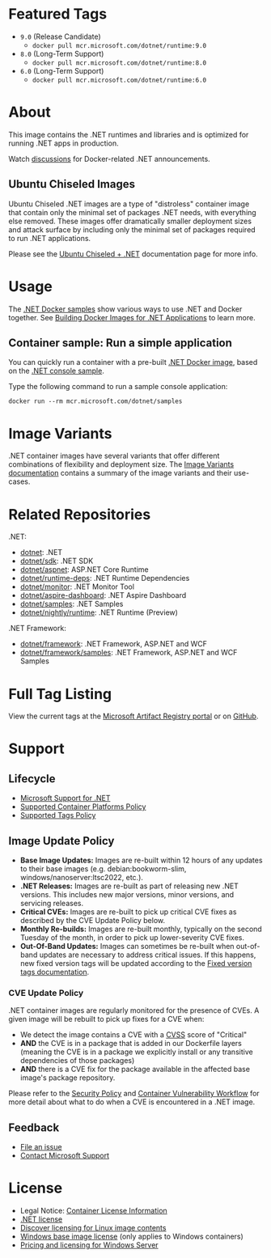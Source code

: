 # Featured Tags

* `9.0` (Release Candidate)
  * `docker pull mcr.microsoft.com/dotnet/runtime:9.0`
* `8.0` (Long-Term Support)
  * `docker pull mcr.microsoft.com/dotnet/runtime:8.0`
* `6.0` (Long-Term Support)
  * `docker pull mcr.microsoft.com/dotnet/runtime:6.0`

# About

This image contains the .NET runtimes and libraries and is optimized for running .NET apps in production.

Watch [discussions](https://github.com/dotnet/dotnet-docker/discussions/categories/announcements) for Docker-related .NET announcements.

## Ubuntu Chiseled Images

Ubuntu Chiseled .NET images are a type of "distroless" container image that contain only the minimal set of packages .NET needs, with everything else removed.
These images offer dramatically smaller deployment sizes and attack surface by including only the minimal set of packages required to run .NET applications.

Please see the [Ubuntu Chiseled + .NET](https://github.com/dotnet/dotnet-docker/blob/main/documentation/ubuntu-chiseled.md) documentation page for more info.

# Usage

The [.NET Docker samples](https://github.com/dotnet/dotnet-docker/blob/main/samples/README.md) show various ways to use .NET and Docker together. See [Building Docker Images for .NET Applications](https://docs.microsoft.com/dotnet/core/docker/building-net-docker-images) to learn more.

## Container sample: Run a simple application

You can quickly run a container with a pre-built [.NET Docker image](https://hub.docker.com/r/microsoft/dotnet-samples/), based on the [.NET console sample](https://github.com/dotnet/dotnet-docker/blob/main/samples/dotnetapp/README.md).

Type the following command to run a sample console application:

```console
docker run --rm mcr.microsoft.com/dotnet/samples
```

# Image Variants

.NET container images have several variants that offer different combinations of flexibility and deployment size.
The [Image Variants documentation](https://github.com/dotnet/dotnet-docker/blob/main/documentation/image-variants.md) contains a summary of the image variants and their use-cases.

# Related Repositories

.NET:

* [dotnet](https://hub.docker.com/r/microsoft/dotnet/): .NET
* [dotnet/sdk](https://hub.docker.com/r/microsoft/dotnet-sdk/): .NET SDK
* [dotnet/aspnet](https://hub.docker.com/r/microsoft/dotnet-aspnet/): ASP.NET Core Runtime
* [dotnet/runtime-deps](https://hub.docker.com/r/microsoft/dotnet-runtime-deps/): .NET Runtime Dependencies
* [dotnet/monitor](https://hub.docker.com/r/microsoft/dotnet-monitor/): .NET Monitor Tool
* [dotnet/aspire-dashboard](https://hub.docker.com/r/microsoft/dotnet-aspire-dashboard/): .NET Aspire Dashboard
* [dotnet/samples](https://hub.docker.com/r/microsoft/dotnet-samples/): .NET Samples
* [dotnet/nightly/runtime](https://hub.docker.com/r/microsoft/dotnet-nightly-runtime/): .NET Runtime (Preview)

.NET Framework:

* [dotnet/framework](https://hub.docker.com/r/microsoft/dotnet-framework/): .NET Framework, ASP.NET and WCF
* [dotnet/framework/samples](https://hub.docker.com/r/microsoft/dotnet-framework-samples/): .NET Framework, ASP.NET and WCF Samples

# Full Tag Listing

View the current tags at the [Microsoft Artifact Registry portal](https://mcr.microsoft.com/product/dotnet/runtime/tags) or on [GitHub](https://github.com/dotnet/dotnet-docker/blob/main/README.runtime.md#full-tag-listing).

# Support

## Lifecycle

* [Microsoft Support for .NET](https://github.com/dotnet/core/blob/main/support.md)
* [Supported Container Platforms Policy](https://github.com/dotnet/dotnet-docker/blob/main/documentation/supported-platforms.md)
* [Supported Tags Policy](https://github.com/dotnet/dotnet-docker/blob/main/documentation/supported-tags.md)

## Image Update Policy

* **Base Image Updates:** Images are re-built within 12 hours of any updates to their base images (e.g. debian:bookworm-slim, windows/nanoserver:ltsc2022, etc.).
* **.NET Releases:** Images are re-built as part of releasing new .NET versions. This includes new major versions, minor versions, and servicing releases.
* **Critical CVEs:** Images are re-built to pick up critical CVE fixes as described by the CVE Update Policy below.
* **Monthly Re-builds:** Images are re-built monthly, typically on the second Tuesday of the month, in order to pick up lower-severity CVE fixes.
* **Out-Of-Band Updates:** Images can sometimes be re-built when out-of-band updates are necessary to address critical issues. If this happens, new fixed version tags will be updated according to the [Fixed version tags documentation](https://github.com/dotnet/dotnet-docker/blob/main/documentation/supported-tags.md#fixed-version-tags).

### CVE Update Policy

.NET container images are regularly monitored for the presence of CVEs. A given image will be rebuilt to pick up fixes for a CVE when:

* We detect the image contains a CVE with a [CVSS](https://nvd.nist.gov/vuln-metrics/cvss) score of "Critical"
* **AND** the CVE is in a package that is added in our Dockerfile layers (meaning the CVE is in a package we explicitly install or any transitive dependencies of those packages)
* **AND** there is a CVE fix for the package available in the affected base image's package repository.

Please refer to the [Security Policy](https://github.com/dotnet/dotnet-docker/blob/main/SECURITY.md) and [Container Vulnerability Workflow](https://github.com/dotnet/dotnet-docker/blob/main/documentation/vulnerability-reporting.md) for more detail about what to do when a CVE is encountered in a .NET image.

## Feedback

* [File an issue](https://github.com/dotnet/dotnet-docker/issues/new/choose)
* [Contact Microsoft Support](https://support.microsoft.com/contactus/)

# License

* Legal Notice: [Container License Information](https://aka.ms/mcr/osslegalnotice)
* [.NET license](https://github.com/dotnet/dotnet-docker/blob/main/LICENSE)
* [Discover licensing for Linux image contents](https://github.com/dotnet/dotnet-docker/blob/main/documentation/image-artifact-details.md)
* [Windows base image license](https://docs.microsoft.com/virtualization/windowscontainers/images-eula) (only applies to Windows containers)
* [Pricing and licensing for Windows Server](https://www.microsoft.com/cloud-platform/windows-server-pricing)
